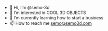 - 👋 Hi, I’m @semo-3d
- 👀 I’m interested in COOL 3D OBJECTS
- 🌱 I’m currently learning how to start a business
- 📫 How to reach me semo@semo3d.com

<!---
semo-3d/semo-3d is a ✨ special ✨ repository because its `README.md` (this file) appears on your GitHub profile.
You can click the Preview link to take a look at your changes.
--->
